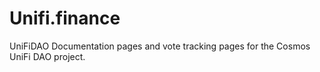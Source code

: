 # Unifi.finance
UniFiDAO Documentation pages and vote tracking pages for the Cosmos UniFi DAO project.
